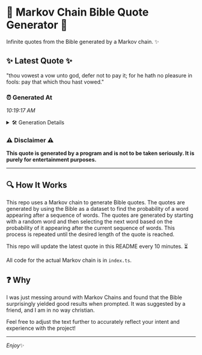# 📖 Markov Chain Bible Quote Generator 📖

Infinite quotes from the Bible generated by a Markov chain. ✨

## ✨ Latest Quote ✨
"thou vowest a vow unto god, defer not to pay it; for he hath no pleasure in fools: pay that which thou hast vowed."

### ⏰ Generated At
*10:19:17 AM*

<details>
    <summary>🛠️ Generation Details</summary>
    <p>
        <strong>🌱 Seed:</strong> thou<br>
        <strong>🔄 Iterations:</strong> 23<br>
        <strong>📜 Context History:</strong><br>[ thou ]: vowest<br>[ thou, vowest ]: a<br>[ thou, vowest, a ]: vow<br>[ thou, vowest, a, vow ]: unto<br>[ thou, vowest, a, vow, unto ]: god,<br>[ thou, vowest, a, vow, unto, god, ]: defer<br>[ vowest, a, vow, unto, god,, defer ]: not<br>[ a, vow, unto, god,, defer, not ]: to<br>[ vow, unto, god,, defer, not, to ]: pay<br>[ unto, god,, defer, not, to, pay ]: it;<br>[ god,, defer, not, to, pay, it; ]: for<br>[ defer, not, to, pay, it;, for ]: he<br>[ not, to, pay, it;, for, he ]: hath<br>[ to, pay, it;, for, he, hath ]: no<br>[ pay, it;, for, he, hath, no ]: pleasure<br>[ it;, for, he, hath, no, pleasure ]: in<br>[ for, he, hath, no, pleasure, in ]: fools:<br>[ he, hath, no, pleasure, in, fools: ]: pay<br>[ hath, no, pleasure, in, fools:, pay ]: that<br>[ no, pleasure, in, fools:, pay, that ]: which<br>[ pleasure, in, fools:, pay, that, which ]: thou<br>[ in, fools:, pay, that, which, thou ]: hast<br>[ fools:, pay, that, which, thou, hast ]: vowed.<br>
    </p>
</details>

### ⚠️ Disclaimer ⚠️
**This quote is generated by a program and is not to be taken seriously. It is purely for entertainment purposes.**

---

## 🔍 How It Works

This repo uses a Markov chain to generate Bible quotes. The quotes are generated by using the Bible as a dataset to find the probability of a word appearing after a sequence of words. The quotes are generated by starting with a random word and then selecting the next word based on the probability of it appearing after the current sequence of words. This process is repeated until the desired length of the quote is reached.

This repo will update the latest quote in this README every 10 minutes. ⏳

All code for the actual Markov chain is in `index.ts`.

## ❓ Why

I was just messing around with Markov Chains and found that the Bible surprisingly yielded good results when prompted. 
It was suggested by a friend, and I am in no way christian.

Feel free to adjust the text further to accurately reflect your intent and experience with the project!

---

*Enjoy*✨
